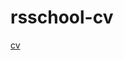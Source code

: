 # rsschool-cv
[cv](https://github.com/juliaTM/rsschool-cv/blob/88ebb7b3c1722dbeea9cdbb3d4b500370ba12af8/cv.md)